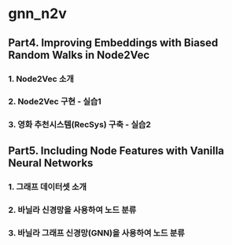 # gnn_n2v
## Part4. Improving Embeddings with Biased Random Walks in Node2Vec
### 1. Node2Vec 소개

### 2. Node2Vec 구현 - 실습1

### 3. 영화 추천시스템(RecSys) 구축 - 실습2

## Part5. Including Node Features with Vanilla Neural Networks
### 1. 그래프 데이터셋 소개

### 2. 바닐라 신경망을 사용하여 노드 분류

### 3. 바닐라 그래프 신경망(GNN)을 사용하여 노드 분류
